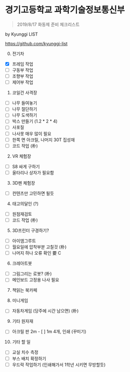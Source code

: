 ﻿# 경기고등학교 과학기술정보통신부
> 2019/8/17 화동제 준비 체크리스트

by Kyunggi LIST

https://github.com/kyunggi-list

0. 전기차
- [x] 프레임 작업
- [ ] 구동부 작업
- [ ] 조향부 작업
- [ ] 제어부 작업

1. 코일건 사격장
- [ ] 나무 들여놓기
- [ ] 나무 절단하기
- [ ] 나무 도색하기
- [ ] 박스 만들기 (1.2 * 2 * 4)
- [ ] 사포질 
- [ ] 나사못 매우 많이 필요
- [ ] 한쪽 면 아크릴, 나머지 30T 집성재
- [ ] 코드 작업 (朴)

2. VR 체험장
- [ ] S8 싸게 구하기
- [ ] 울타리나 상자가 필요함

3. 3D펜 체험장
- [ ] 컨텐츠만 고민하면 될듯 

4. 태고의달인 (?)
- [ ] 원점재검토 
- [ ] 코드 작업 (朴)

5. 3D프린터 구경하기?
- [ ] 아이앰그루트
- [ ] 월요일에 압착부분 고칠것 (朴)
- [ ] 나머지 하나 오류 확인 要 C

6. 크레아트봇
- [ ] 그림그리는 로봇? (朴)
- [ ] 메인보드 고정용 나사 필요

7. 책읽는 북카페

8. 미니게임
- [ ] 자동차게임 (당주에 시간 남으면) (朴)

9. 기타 원자재
- [ ] 아크릴 판 2m - [ ] 1m 4개, 인쇄 (꾸미기)

10. 기타 할 일
- [ ] 교실 치수 측정
- [ ] 부스 배치 확정하기
- [ ] 우드락 작업하기 (인쇄해가서 1학년 시키면 무방할듯)